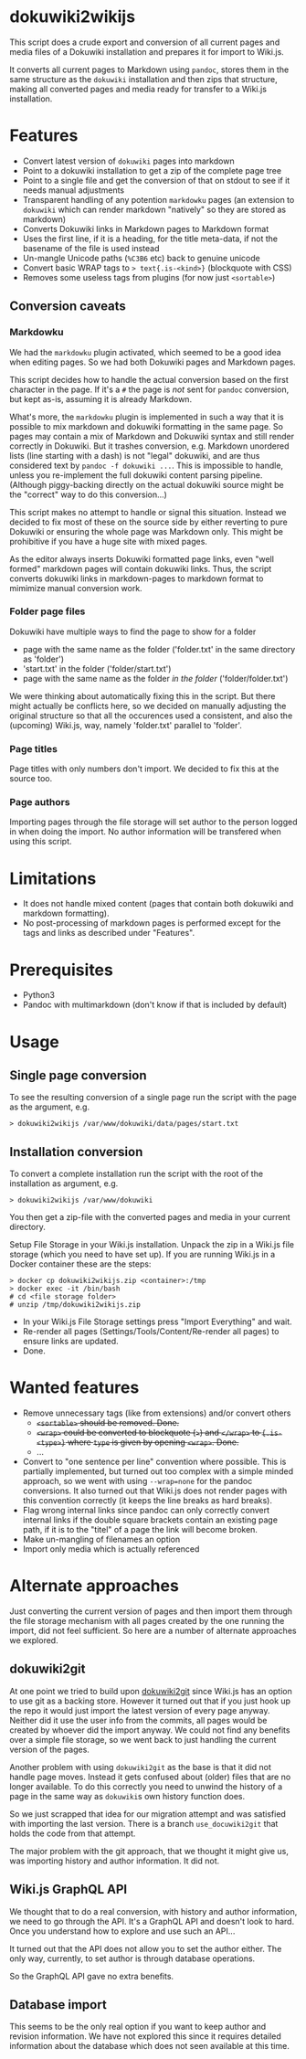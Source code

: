 # dokuwiki2wikijs

This script does a crude export and conversion of all current pages and media files of a Dokuwiki installation and prepares it for import to Wiki.js.

It converts all current pages to Markdown using `pandoc`, stores them in the same structure as the `dokuwiki` installation and then zips that structure, making all converted pages and media ready for transfer to a Wiki.js installation.

# Features

- Convert latest version of `dokuwiki` pages into markdown
- Point to a dokuwiki installation to get a zip of the complete page tree
- Point to a single file and get the conversion of that on stdout to see if it needs manual adjustments
- Transparent handling of any potention `markdowku` pages (an extension to `dokuwiki` which can render markdown "natively" so they are stored as markdown)
- Converts Dokuwiki links in Markdown pages to Markdown format
- Uses the first line, if it is a heading, for the title meta-data, if not the basename of the file is used instead
- Un-mangle Unicode paths (`%C3B6` etc) back to genuine unicode
- Convert basic WRAP tags to `> text{.is-<kind>}` (blockquote with CSS)
- Removes some useless tags from plugins (for now just `<sortable>`)

## Conversion caveats

### Markdowku

We had the `markdowku` plugin activated, which seemed to be a good idea when editing pages.
So we had both Dokuwiki pages and Markdown pages.

This script decides how to handle the actual conversion based on the first character in the page.
If it's a `#` the page is _not_ sent for `pandoc` conversion, but kept as-is, assuming it is already Markdown.

What's more, the `markdowku` plugin is implemented in such a way that it is possible to mix markdown and dokuwiki formatting in the same page.
So pages may contain a mix of Markdown and Dokuwiki syntax and still render correctly in Dokuwiki.
But it trashes conversion, e.g. Markdown unordered lists (line starting with a dash) is not "legal" dokuwiki, and are thus considered text by `pandoc -f dokuwiki ...`.
This is impossible to handle, unless you re-implement the full dokuwiki content parsing pipeline.
(Although piggy-backing directly on the actual dokuwiki source might be the "correct" way to do this conversion...)

This script makes no attempt to handle or signal this situation.
Instead we decided to fix most of these on the source side by either reverting to pure Dokuwiki or ensuring the whole page was Markdown only.
This might be prohibitive if you have a huge site with mixed pages.

As the editor always inserts Dokuwiki formatted page links, even "well formed" markdown pages will contain dokuwiki links.
Thus, the script converts dokuwiki links in markdown-pages to markdown format to mimimize manual conversion work.

### Folder page files

Dokuwiki have multiple ways to find the page to show for a folder

- page with the same name as the folder ('folder.txt' in the same directory as 'folder')
- 'start.txt' in the folder ('folder/start.txt')
- page with the same name as the folder _in the folder_ ('folder/folder.txt')

We were thinking about automatically fixing this in the script.
But there might actually be conflicts here, so we decided on manually adjusting the original structure so that all the occurences used a consistent, and also the (upcoming) Wiki.js, way, namely 'folder.txt' parallel to 'folder'.

### Page titles

Page titles with only numbers don't import.
We decided to fix this at the source too.

### Page authors

Importing pages through the file storage will set author to the person logged in when doing the import.
No author information will be transfered when using this script.

# Limitations

- It does not handle mixed content (pages that contain both dokuwiki and markdown formatting).
- No post-processing of markdown pages is performed except for the tags and links as described under "Features".

# Prerequisites

- Python3
- Pandoc with multimarkdown (don't know if that is included by default)

# Usage

## Single page conversion

To see the resulting conversion of a single page run the script with the page as the argument, e.g.

    > dokuwiki2wikijs /var/www/dokuwiki/data/pages/start.txt

## Installation conversion

To convert a complete installation run the script with the root of the installation as argument, e.g.

    > dokuwiki2wikijs /var/www/dokuwiki

You then get a zip-file with the converted pages and media in your current directory.

Setup File Storage in your Wiki.js installation.
Unpack the zip in a Wiki.js file storage (which you need to have set up).
If you are running Wiki.js in a Docker container these are the steps:

    > docker cp dokuwiki2wikijs.zip <container>:/tmp
    > docker exec -it /bin/bash
    # cd <file storage folder>
    # unzip /tmp/dokuwiki2wikijs.zip

- In your Wiki.js File Storage settings press "Import Everything" and wait.
- Re-render all pages (Settings/Tools/Content/Re-render all pages) to ensure links are updated.
- Done.

# Wanted features

- Remove unnecessary tags (like from extensions) and/or convert others
  - ~~`<sortable>` should be removed. Done.~~
  - ~~`<wrap>` could be converted to blockquote (`>`) and `</wrap>` to `{.is-<type>}` where `type` is given by opening `<wrap>`. Done.~~
  - ...
- Convert to "one sentence per line" convention where possible. This is partially implemented, but turned out too complex with a simple minded approach, so we went with using `--wrap=none` for the pandoc conversions. It also turned out that Wiki.js does not render pages with this convention correctly (it keeps the line breaks as hard breaks).
- Flag wrong internal links since pandoc can only correctly convert internal links if the double square brackets contain an existing page path, if it is to the "titel" of a page the link will become broken.
- Make un-mangling of filenames an option
- Import only media which is actually referenced

# Alternate approaches

Just converting the current version of pages and then import them through the file storage mechanism with all pages created by the one running the import, did not feel sufficient.
So here are a number of alternate approaches we explored.

## dokuwiki2git

At one point we tried to build upon [dokuwiki2git](https://github.com/hoxu/dokuwiki2git) since Wiki.js has an option to use git as a backing store.
However it turned out that if you just hook up the repo it would just import the latest version of every page anyway.
Neither did it use the user info from the commits, all pages would be created by whoever did the import anyway.
We could not find any benefits over a simple file storage, so we went back to just handling the current version of the pages.

Another problem with using `dokuwiki2git` as the base is that it did not handle page moves.
Instead it gets confused about (older) files that are no longer available.
To do this correctly you need to unwind the history of a page in the same way as `dokuwiki`s own history function does.

So we just scrapped that idea for our migration attempt and was satisfied with importing the last version.
There is a branch `use_docuwiki2git` that holds the code from that attempt.

The major problem with the git approach, that we thought it might give us, was importing history and author information.
It did not.

## Wiki.js GraphQL API

We thought that to do a real conversion, with history and author information, we need to go through the API.
It's a GraphQL API and doesn't look to hard.
Once you understand how to explore and use such an API...

It turned out that the API does not allow you to set the author either.
The only way, currently, to set author is through database operations.

So the GraphQL API gave no extra benefits.

## Database import

This seems to be the only real option if you want to keep author and revision information.
We have not explored this since it requires detailed information about the database which does not seen available at this time.
